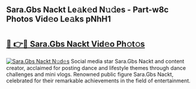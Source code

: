 ## Sara.Gbs Nackt Le𝚊k𝚎d N𝚞𝚍es - Part-w8c Photos Vid𝚎o Le𝚊ks pNhH1

# <h2><a href="http://fb1gsy.evod.top/?m=Sara.Gbs+Nackt">🔗 👉🔴 Sara.Gbs Nackt Vid𝚎o Ph𝚘t𝚘s</a></h2>

[![Sara.Gbs Nackt N𝚞d𝚎s](https://i.imgur.com/8V9OHl7.gif)](http://fb1gsy.evod.top/?m=Sara.Gbs+Nackt)
Social media star Sara.Gbs Nackt and content creator, acclaimed for posting dance and lifestyle themes through dance challenges and mini vlogs. Renowned public figure Sara.Gbs Nackt, celebrated for their remarkable achievements in the field of entertainment. 
